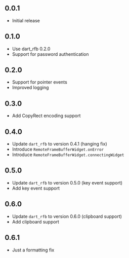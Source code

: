## 0.0.1

- Initial release

## 0.1.0

- Use dart_rfb 0.2.0
- Support for password authentication

## 0.2.0

- Support for pointer events
- Improved logging

## 0.3.0

- Add CopyRect encoding support

## 0.4.0

- Update `dart_rfb` to version 0.4.1 (hanging fix)
- Introduce `RemoteFrameBufferWidget.onError`
- Introduce `RemoteFrameBufferWidget.connectingWidget`

## 0.5.0

- Update `dart_rfb` to version 0.5.0 (key event support)
- Add key event support

## 0.6.0

- Update `dart_rfb` to version 0.6.0 (clipboard support)
- Add clipboard support

## 0.6.1

- Just a formatting fix
